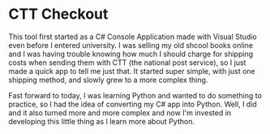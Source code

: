 # CTT Checkout

This tool first started as a C# Console Application made with Visual Studio even before I entered university. I was selling my old shcool books online
and I was having trouble knowing how much I should charge for shipping costs when sending them with CTT (the national post service), so I just made a
quick app to tell me just that. It started super simple, with just one shipping method, and slowly grew to a more complex thing.

Fast forward to today, I was learning Python and wanted to do something to practice, so I had the idea of converting my C# app into Python. Well, I did
and it also turned more and more complex and now I'm invested in developing this little thing as I learn more about Python.

